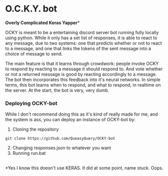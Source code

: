 # O.C.K.Y. bot
**Overly Complicated Keras Yapper***

OCKY is meant to be a entertaining discord server bot running fully locally using python. While it only has a set list of responses, it is able to react to any message, due to two systems: one that predicts whether or not to react to a message, and one that links the tokens of the sent message into a choice of message to send. 

The main feature is that it learns through crowdwork: people invoke OCKY to respond by reacting to a message it should respond to. And vote whether or not a returned message is good by reacting accordingly to a message. The bot then incorporates this feedback into it's neural networks. In simple terms, this bot learns when to respond, and what to respond, in realtime on the server. At the start, the bot is very, very dumb.

### Deploying OCKY-bot
While I don't recommend doing this as it's kind of really made for me, and the system is ass, you can deploy an instance of OCKY-bot by:
1. Cloning the repository
```
git clone https://github.com/QueasyQuery/OCKY-bot
```
2. Changing responses.json to whatever you want
3. Running run.bat



##
*Yes I know this doesn't use KERAS. It did at some point, name stuck. Oops.
